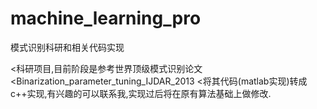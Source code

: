 # machine_learning_pro
模式识别科研和相关代码实现

<科研项目,目前阶段是参考世界顶级模式识别论文 
<Binarization_parameter_tuning_IJDAR_2013
<将其代码(matlab实现)转成c++实现,有兴趣的可以联系我,实现过后将在原有算法基础上做修改.
